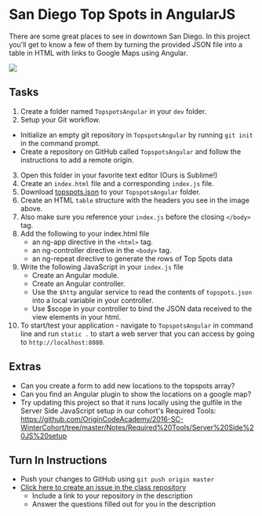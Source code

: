 # San Diego Top Spots in AngularJS

There are some great places to see in downtown San Diego. In this project you'll get to know a few of them by turning the provided JSON file into a table in HTML with links to Google Maps using Angular.

<img src="http://i.imgur.com/4UU4Ye4.png" />

## Tasks
1. Create a folder named `TopspotsAngular` in your `dev` folder.
2. Setup your Git workflow.
  - Initialize an empty git repository in `TopspotsAngular` by running `git init` in the command prompt.
  - Create a repository on GitHub called `TopspotsAngular` and follow the instructions to add a remote origin.
3. Open this folder in your favorite text editor (Ours is Sublime!)
4. Create an `index.html` file and a corresponding `index.js` file.
5. Download [topspots.json]("https://github.com/OriginCodeAcademy/2016-SC-WinterCohort/tree/master/Projects/Week%201/05-SanDiegoTopSpots/topspots.json") to your `TopspotsAngular` folder.
6. Create an HTML `table` structure with the headers you see in the image above.
7. Also make sure you reference your `index.js` before the closing `</body>` tag.
8. Add the following to your index.html file
	- an ng-app directive in the `<html>` tag.
	- an ng-controller directive in the `<body>` tag.
	- an ng-repeat directive to generate the rows of Top Spots data
9. Write the following JavaScript in your `index.js` file
	- Create an Angular module.
	- Create an Angular controller.
	- Use the `$http` angular service to read the contents of `topspots.json` into a local variable in your controller.
	- Use $scope in your controller to bind the JSON data received to the view elements in your html.
10. To start/test your application - navigate to `TopspotsAngular` in command line and run `static .` to start a web server that you can access by going to `http://localhost:8080`.

## Extras
- Can you create a form to add new locations to the topspots array?
- Can you find an Angular plugin to show the locations on a google map?
- Try updating this project so that it runs locally using the gulfile in the Server Side JavaScript setup in our cohort's Required Tools: https://github.com/OriginCodeAcademy/2016-SC-WinterCohort/tree/master/Notes/Required%20Tools/Server%20Side%20JS%20setup

## Turn In Instructions
* Push your changes to GitHub using `git push origin master`
* [Click here to create an issue in the class repository](https://www.github.com/OriginCodeAcademy/2016-SC-WinterCohort/issues/new?title=06-SanDiegoTopSpots&body=1.%20Where%20can%20I%20find%20your%20repository%3F%20(Paste%20the%20url%20of%20your%20repository%20below)%0A%0A2.%20What%20did%20you%20enjoy%20most%20about%20this%20project%3F%0A%0A3.%20What%20was%20the%20toughest%20part%3F%0A%0A)
    * Include a link to your repository in the description
    * Answer the questions filled out for you in the description